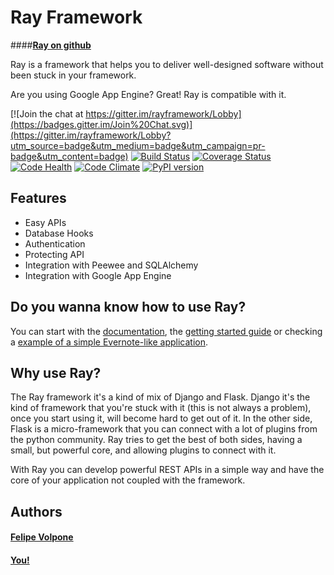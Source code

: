 # Ray Framework

####**[Ray on github](https://github.com/felipevolpone/ray)**

Ray is a framework that helps you to deliver well-designed software without been stuck in your framework.

Are you using Google App Engine? Great! Ray is compatible with it.

[![Join the chat at https://gitter.im/rayframework/Lobby](https://badges.gitter.im/Join%20Chat.svg)](https://gitter.im/rayframework/Lobby?utm_source=badge&utm_medium=badge&utm_campaign=pr-badge&utm_content=badge)
[![Build Status](https://travis-ci.org/felipevolpone/ray.svg?branch=master)](https://travis-ci.org/felipevolpone/ray)
[![Coverage Status](https://coveralls.io/repos/felipevolpone/ray/badge.svg?branch=master&service=github)](https://coveralls.io/github/felipevolpone/ray?branch=master)
[![Code Health](https://landscape.io/github/felipevolpone/ray/python3/landscape.svg?style=flat)](https://landscape.io/github/felipevolpone/ray/python3)
[![Code Climate](https://codeclimate.com/github/felipevolpone/ray/badges/gpa.svg)](https://codeclimate.com/github/felipevolpone/ray)
[![PyPI version](https://badge.fury.io/py/ray_framework.svg)](https://badge.fury.io/py/ray_framework)

## Features

* Easy APIs
* Database Hooks
* Authentication
* Protecting API
* Integration with Peewee and SQLAlchemy
* Integration with Google App Engine

## Do you wanna know how to use Ray?
You can start with the [documentation](https://rayframework.github.io/site/documentation/), the [getting started guide](https://rayframework.github.io/site/getting_started/) or checking a [example of a simple Evernote-like application](https://github.com/felipevolpone/ray/blob/master/examples/simple_note/app.py).

## Why use Ray?

The Ray framework it's a kind of mix of Django and Flask. Django it's the kind of framework that you're stuck with it (this is not always a problem), once you start using it, will become hard to get out of it. In the other side, Flask is a micro-framework that you can connect with a lot of plugins from the python community. Ray tries to get the best of both sides, having a small, but powerful core, and allowing plugins to connect with it.

With Ray you can develop powerful REST APIs in a simple way and have the core of your application not coupled with the framework.

## Authors

#### [Felipe Volpone](https://twitter.com/felipevolpone)
#### [You!](https://github.com/felipevolpone/ray/pulls)
